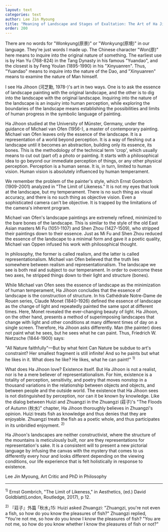 ```yaml
---
layout: text
categories: text
author: Lee Jin Myoung
title: "Meaning of Landscape and Stages of Exaltation: The Art of Ha Jihoon"
order: 200
---
```


There are no words for "Wonkyung(原景)" or "Wonkyung(原境)" in our language. They're just words I made up. The Chinese character "Won(原)" here means to inquire into the original nature of something. The earliest use is by Han Yu (768-824) in the Tang Dynasty in his famous "Yuandao", and the closest is by Feng Youlan (1895-1990) in his "Xinyuanren". Thus, "Yuandao" means to inquire into the nature of the Dao, and "Xinyuanren" means to examine the nature of Man himself.

I see Ha Jihoon (河芝勳, 1978-)'s art in two ways. One is to ask the essence of landscape painting with the original landscape, and the other is to dig into the landscape with the original landscape. Inquiring into the nature of the landscape is an inquiry into human perception, while exploring the boundaries of the landscape means establishing the possibilities and limits of human progress in the symbolic language of painting.

Ha Jihoon studied at the University of Münster, Germany, under the guidance of Michael van Ofen (1956-), a master of contemporary painting. Michael van Ofen leaves only the essence of the landscape. It is a representation of a world beyond perception. It is a way of fleshing out a landscape until it becomes an abstraction, building only its essence, its bones. This is the methodology of the technical term 'crop', which usually means to cut out (part of) a photo or painting. It starts with a philosophical idea to go beyond our immediate perception of things, or any other physical perception. Perception is a human sense. It is, in turn, limited to human vision. Human vision is absolutely influenced by human temperament.

We remember the problem of the painter's style, which Ernst Gombrich (1909-2001) analyzed in "The Limit of Likeness." It is not my eyes that look at the landscape, but my temperament. There is no such thing as visual accuracy, and there is no such thing as objective vision. Even a sophisticated camera can't be objective. It is trapped by the limitations of the camera's inherent program.

Michael van Ofen's landscape paintings are extremely refined, minimized to the bare bones of the landscape. This is similar to the style of the old East Asian masters Mi Fu (1051-1107) and Shen Zhou (1427-1509), who stripped their paintings down to their essence. Just as Mi Fu and Shen Zhou reduced the essence of the landscape to a minimal form and gave it a poetic quality, Michael van Oppen infused his work with philosophical thought.

In philosophy, the former is called realism, and the latter is called representationalism. Michael van Ofen believed that the truth lies somewhere between realism and representationalism. The landscape we see is both real and subject to our temperament. In order to overcome these two axes, he stripped things down to their light and structure (bones).

While Michael van Ofen sees the essence of landscape as the minimization of human temperament, Ha Jihoon concludes that the essence of landscape is the construction of structure. In his Cathédrale Notre-Dame de Rouen series, Claude Monet (1840-1926) defined the essence of landscape as the change of light and repeatedly painted the same spot at different times. Here, Monet revealed the ever-changing beauty of light. Ha Jihoon, on the other hand, presents a method of superimposing landscapes that change with light and other conditions at many different times of day on a single screen. Therefore, Ha Jihoon asks differently. Man (the painter) does not paint what he sees, but he sees what he can paint. Thus, Friedrich W. Nietzsche (1844-1900) says:

"All Nature faithfully"—But by what feint
Can Nature be subdue to art's constraint?
Her smallest fragment is still infinite!
And so he paints but what he likes in it.
What does he like? He likes, what he can paint!" <sup>1)</sup>

What does Ha Jihoon love? Existence itself. But Ha Jihoon is not a realist, nor is he a mere believer of representationalism. For him, existence is a totality of perception, sensitivity, and poetry that moves nonstop in a thousand variations in the relationship between objects and objects, and between people and the outside world. The existence that Ha Jihoon sees is not distinguished by perception, nor can it be known by knowledge. Like the dialog between Huizi and Zhuangzi in the Zhuangzi (莊子)'s "The Floods of Autumn (秋水)" chapter, Ha Jihoon thoroughly believes in Zhuangzi's opinion. Huizi treats fish as knowledge and thus denies that they are enjoyable. Zhuangzi treats the fish as a poetic whole, and thus participates in its unbridled enjoyment. <sup>2)</sup>

Ha Jihoon's landscapes are neither constructivist, where the structure of the mountains is meticulously built, nor are they representations for representation's sake. It is a consistent will to present a new pictorial language by infusing the canvas with the mystery that comes to us differently every hour and looks different depending on the viewing conditions, our life experience that is felt holistically in response to existence.


Lee Jin Myoung, Art Critic and PhD in Philosophy

----
<sup>1)</sup> Ernst Gombrich, "The Limit of Likeness," in Aesthetics, (ed.) David Goldblatt(London, Routledge, 2017), p 12.

<sup>2)</sup> 『莊子』外篇 ｢秋水｣15: Huizi asked Zhuangzi: "Zhuangzi, you're not even a fish, so how do you know the pleasures of fish?" Zhuangzi replied, "You're not me, so how do you know I know the pleasures of fish? "You are not me, so how do you know whether I know the pleasures of fish or not?"
